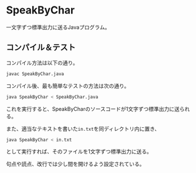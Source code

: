 # SpeakByChar
一文字ずつ標準出力に送るJavaプログラム。

## コンパイル＆テスト
コンパイル方法は以下の通り。
```bash
javac SpeakByChar.java
```

コンパイル後、最も簡単なテストの方法は次の通り。
```bash
java SpeakByChar < SpeakByChar.java
```
これを実行すると、SpeakByCharのソースコードが1文字ずつ標準出力に送られる。

また、適当なテキストを書いた`in.txt`を同ディレクトリ内に置き、
```bash
java SpeakByChar < in.txt
```
として実行すれば、そのファイルを1文字ずつ標準出力に送る。

句点や読点、改行では少し間を開けるよう設定されている。